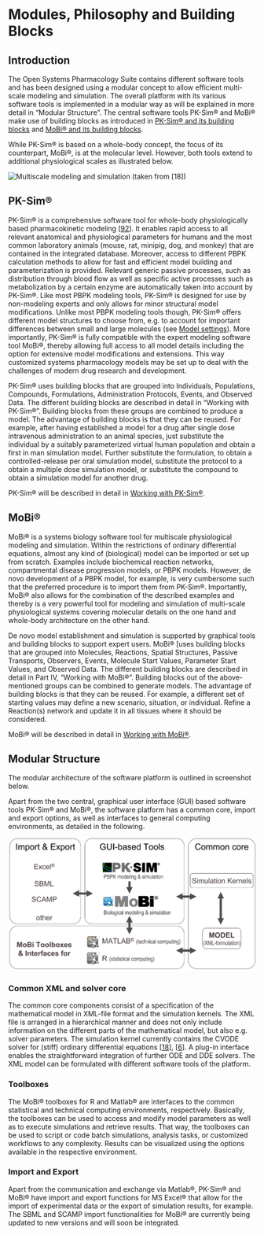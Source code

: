 # Modules, Philosophy and Building Blocks

## Introduction

The Open Systems Pharmacology Suite contains different software tools and has been designed using a modular concept to allow efficient multi-scale modeling and simulation. The overall platform with its various software tools is implemented in a modular way as will be explained in more detail in “Modular Structure”. The central software tools PK-Sim® and MoBi® make use of building blocks as introduced in [PK-Sim® and its building blocks](#pk-sim) and [MoBi® and its building blocks](#mobi).
        
While PK-Sim® is based on a whole-body concept, the focus of its counterpart, MoBi®, is at the molecular level. However, both tools extend to additional physiological scales as illustrated below.

![Multiscale modeling and simulation (taken from \[[18](../references.md#18)\])](images/Eissing_et_al_Frontiers_2011_Figure1.jpg)

## PK-Sim®

PK-Sim® is a comprehensive software tool for whole-body physiologically based pharmacokinetic modeling \[[92](../references.md#92)\]. It enables rapid access to all relevant anatomical and physiological parameters for humans and the most common laboratory animals (mouse, rat, minipig, dog, and monkey) that are contained in the integrated database. Moreover, access to different PBPK calculation methods to allow for fast and efficient model building and parameterization is provided. Relevant generic passive processes, such as distribution through blood flow as well as specific active processes such as metabolization by a certain enzyme are automatically taken into account by PK-Sim®. Like most PBPK modeling tools, PK-Sim® is designed for use by non-modeling experts and only allows for minor structural model modifications. Unlike most PBPK modeling tools though, PK-Sim® offers different model structures to choose from, e.g. to account for important differences between small and large molecules (see [Model settings](../part-3/12-pk-sim-simulations.md#model-settings)). More importantly, PK-Sim® is fully compatible with the expert modeling software tool MoBi®, thereby allowing full access to all model details including the option for extensive model modifications and extensions. This way customized systems pharmacology models may be set up to deal with the challenges of modern drug research and development.

PK-Sim® uses building blocks that are grouped into Individuals, Populations, Compounds, Formulations, Administration Protocols, Events, and Observed Data. The different building blocks are described in detail in “Working with PK-Sim®”. Building blocks from these groups are combined to produce a model. The advantage of building blocks is that they can be reused. For example, after having established a model for a drug after single dose intravenous administration to an animal species, just substitute the individual by a suitably parameterized virtual human population and obtain a first in man simulation model. Further substitute the formulation, to obtain a controlled-release per oral simulation model, substitute the protocol to a obtain a multiple dose simulation model, or substitute the compound to obtain a simulation model for another drug.

PK-Sim® will be described in detail in [Working with PK-Sim®](../part-3/01-pk-sim-quick-guide‌.md).

## MoBi®
        
MoBi® is a systems biology software tool for multiscale physiological modeling and simulation. Within the restrictions of ordinary differential equations, almost any kind of (biological) model can be imported or set up from scratch. Examples include biochemical reaction networks, compartmental disease progression models, or PBPK models. However, de novo development of a PBPK model, for example, is very cumbersome such that the preferred procedure is to import them from PK-Sim®. Importantly, MoBi® also allows for the combination of the described examples and thereby is a very powerful tool for modeling and simulation of multi-scale physiological systems covering molecular details on the one hand and whole-body architecture on the other hand.

De novo model establishment and simulation is supported by graphical tools and building blocks to support expert users. MoBi® [uses building blocks that are grouped into Molecules, Reactions, Spatial Structures, Passive Transports, Observers, Events, Molecule Start Values, Parameter Start Values, and Observed Data. The different building blocks are described in detail in Part IV, “Working with MoBi®”. Building blocks out of the above-mentioned groups can be combined to generate models. The advantage of building blocks is that they can be reused. For example, a different set of starting values may define a new scenario, situation, or individual. Refine a Reaction(s) network and update it in all tissues where it should be considered.

MoBi® will be described in detail in [Working with MoBi®](../part-4/01-first-steps.md).

## Modular Structure‌

The modular architecture of the software platform is outlined in screenshot below.

Apart from the two central, graphical user interface (GUI) based software tools PK-Sim® and MoBi®, the software platform has a common core, import and export options, as well as interfaces to general computing environments, as detailed in the following.

![Modular structure of the software platform](images/Eissing_et_al_Frontiers_2011_Figure2.jpg)

### Common XML and solver core‌
    
The common core components consist of a specification of the mathematical model in XML-file format and the simulation kernels. The XML file is arranged in a hierarchical manner and does not only include information on the different parts of the mathematical model, but also e.g. solver parameters. The simulation kernel currently contains the CVODE solver for (stiff) ordinary differential equations \[[18](../references.md#18)\], \[[6](../references.md#6)\]. A plug-in interface enables the straightforward integration of further ODE and DDE solvers. The XML model can be formulated with different software tools of the platform.

### Toolboxes‌

The MoBi® toolboxes for R and Matlab® are interfaces to the common statistical and technical computing environments, respectively. Basically, the toolboxes can be used to access and modify model parameters as well as to execute simulations and retrieve results. That way, the toolboxes can be used to script or code batch simulations, analysis tasks, or customized workflows to any complexity. Results can be visualized using the options available in the respective environment.

### Import and Export‌

Apart from the communication and exchange via Matlab®, PK-Sim® and MoBi® have import and export functions for MS Excel® that allow for the import of experimental data or the export of simulation results, for example. The SBML and SCAMP import functionalities for MoBi® are currently being updated to new versions and will soon be integrated.

